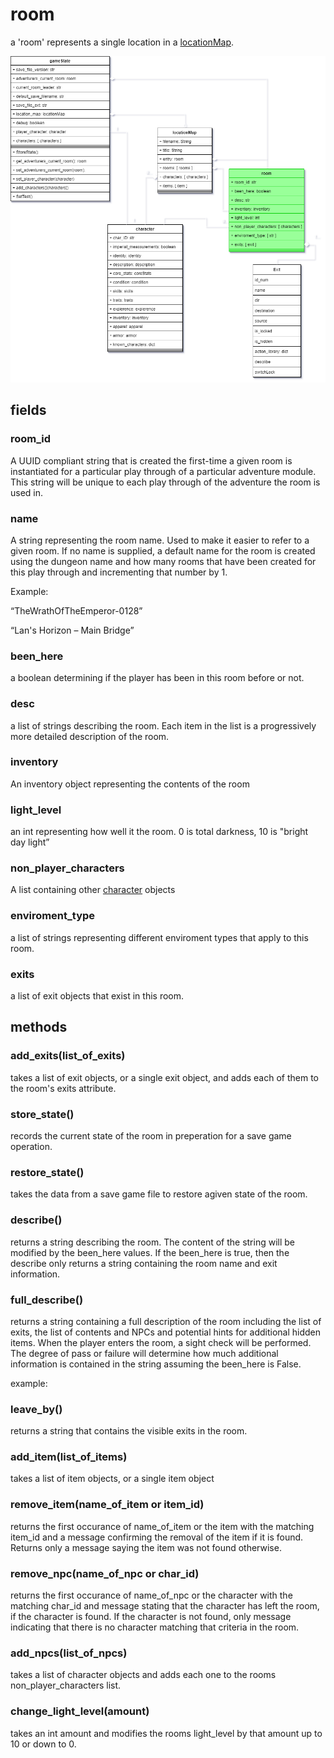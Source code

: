 # room

a 'room' represents a single location in a [locationMap](https://github.com/TorroesPrime/RoomOneOhOne/blob/main/design/CLS_LocationMap.md).

![image](https://github.com/TorroesPrime/RoomOneOhOne/blob/main/gfx/base%20relations-base%20relations-room.drawio.png)

## fields

### room_id

A UUID compliant string that is created the first-time a given room is instantiated for a particular play through of a particular adventure module. This string will be unique to each play through of the adventure the room is used in.

### name

A string representing the room name. Used to make it easier
to refer to a given room. If no name is supplied, a default name for the room
is created using the dungeon name and how many rooms that have been created for
this play through and incrementing that number by 1.

Example:

“TheWrathOfTheEmperor-0128”

“Lan's Horizon – Main Bridge”

### been_here

a boolean determining if the player has been in this room
before or not.

### desc

a list of strings describing the room. Each item in the list is a progressively more detailed description of the room.

### inventory

An inventory object representing the contents of the room

### light_level

an int representing how well it the room. 0 is total darkness, 10 is "bright day light”

### non_player_characters

A list containing other [character](https://github.com/TorroesPrime/RoomOneOhOne/blob/main/design/CLS_character.md) objects

### enviroment_type

a list of strings representing different enviroment types that apply to this room.

### exits

a list of exit objects that exist in this room.

## methods

### add_exits(list_of_exits)

takes a list of exit objects, or a single exit object, and adds each of them to the room's exits attribute.

### store_state()

records the current state of the room in preperation for a save game operation.

### restore_state()

takes the data from a save game file to restore agiven state of the room.

### describe()

returns a string describing the room. The content of the string will be modified by the been_here values. If the been_here is true, then the describe only returns a string containing the room name and exit information.

### full_describe()

returns a string containing a full description of the room including the list of exits, the list of contents and NPCs and potential hints for additional hidden items. When the player enters the room, a sight check will be performed. The degree of pass or failure will determine how much additional information is contained in the string assuming the been_here is False.

example:

### leave_by()

returns a string that contains the visible exits in the room.

### add_item(list_of_items)

takes a list of item objects, or a single item object

### remove_item(name_of_item or item_id)

returns the first occurance of name_of_item or the item with the matching item_id and a message confirming the removal of the item if it is found. Returns only a message saying the item was not found otherwise.

### remove_npc(name_of_npc or char_id)

returns the first occurance of name_of_npc or the character with the matching char_id and message stating that the character has left the room, if the character is found. If the character is not found, only  message indicating that there is no character matching that criteria in the room.

### add_npcs(list_of_npcs)

takes a list of character objects and adds each one to the rooms non_player_characters list.

### change_light_level(amount)

takes an int amount and modifies the rooms light_level by that amount up to 10 or down to 0.
